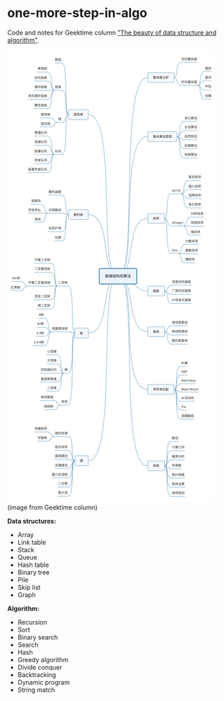# one-more-step-in-algo

Code and notes for Geektime column ["The beauty of data structure and algorithm"](https://time.geekbang.org/column/126).

![guideline](guideline.jpg)
(image from Geektime column)

**Data structures:**
- Array
- Link table
- Stack
- Queue
- Hash table
- Binary tree
- Pile
- Skip list
- Graph

**Algorithm:**
- Recursion
- Sort
- Binary search
- Search
- Hash
- Greedy algorithm
- Divide conquer
- Backtracking
- Dynamic program
- String match
